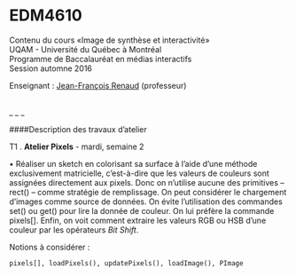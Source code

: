 EDM4610
=======

Contenu du cours «Image de synthèse et interactivité»<br>
UQAM - Université du Québec à Montréal<br>
Programme de Baccalauréat en médias interactifs<br>
Session automne 2016

Enseignant : <a href="mailto:renaud.jean-francois@uqam.ca">Jean-François Renaud</a> (professeur)

<br>
_ _ _

####Description des travaux d’atelier

T1 . **Atelier Pixels** - mardi, semaine 2

• Réaliser un sketch en colorisant sa surface à l’aide d’une méthode exclusivement matricielle, c’est-à-dire que les valeurs de couleurs sont assignées directement aux pixels. Donc on n’utilise aucune des primitives – rect() – comme stratégie de remplissage. On peut considérer le chargement d’images comme source de données. On évite l’utilisation des commandes set() ou get() pour lire la donnée de couleur. On lui préfère la commande pixels[]. Enfin, on voit comment extraire les valeurs RGB ou HSB d’une couleur par les opérateurs <i>Bit Shift</i>.

Notions à considérer :

`pixels[], loadPixels(), updatePixels(), loadImage(), PImage`

<br>


